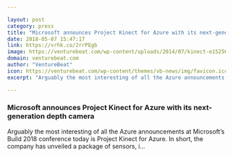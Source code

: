 ```yaml
---

layout: post
category: press
title: "Microsoft announces Project Kinect for Azure with its next-generation depth camera"
date: 2018-05-07 15:47:17
link: https://vrhk.co/2rrPEgb
image: https://venturebeat.com/wp-content/uploads/2014/07/kinect-e1525680017283.jpg?fit=1200%2C600&strip=all
domain: venturebeat.com
author: "VentureBeat"
icon: https://venturebeat.com/wp-content/themes/vb-news/img/favicon.ico
excerpt: "Arguably the most interesting of all the Azure announcements at Microsoft’s Build 2018 conference today is Project Kinect for Azure. In short, the company has unveiled a package of sensors, i…"

---
```


### Microsoft announces Project Kinect for Azure with its next-generation depth camera

Arguably the most interesting of all the Azure announcements at Microsoft’s Build 2018 conference today is Project Kinect for Azure. In short, the company has unveiled a package of sensors, i…